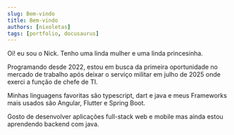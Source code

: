 ```yaml
---
slug: Bem-vindo
title: Bem-vindo
authors: [nixoletas]
tags: [portfolio, docusaurus]
---
```


Oi! eu sou o Nick. Tenho uma linda mulher e uma linda princesinha.

<!-- truncate -->

Programando desde 2022, estou em busca da primeira oportunidade no mercado de trabalho após deixar o serviço militar em julho de 2025 onde exerci a função de chefe de TI.

Minhas linguagens favoritas são typescript, dart e java e meus Frameworks mais usados são Angular, Flutter e Spring Boot.

Gosto de desenvolver aplicações full-stack web e mobile mas ainda estou aprendendo backend com java.